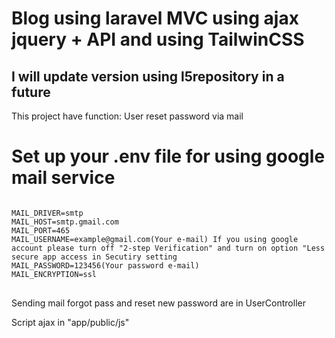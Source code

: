 <h1>Blog using laravel MVC using ajax jquery + API and using TailwinCSS</h1>
<h2>I will update version using l5repository in a future</h2>
<p>This project have function: User reset password via mail</p>

<h1 class="color:red;">Set up your .env file for using google mail service</h1>
<pre>
<code>
MAIL_DRIVER=smtp
MAIL_HOST=smtp.gmail.com
MAIL_PORT=465
MAIL_USERNAME=example@gmail.com(Your e-mail) <span>If you using google account please turn off "2-step Verification" and turn on option "Less secure app access in Secutiry setting</span>
MAIL_PASSWORD=123456(Your password e-mail)
MAIL_ENCRYPTION=ssl
</code>
</pre>

<p>Sending mail forgot pass and reset new password are in UserController</p>
<p>Script ajax in "app/public/js"</p>
